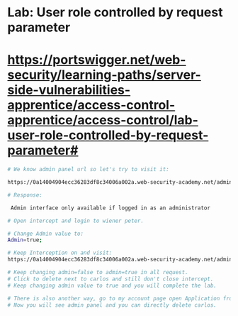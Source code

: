 # Lab: User role controlled by request parameter
# https://portswigger.net/web-security/learning-paths/server-side-vulnerabilities-apprentice/access-control-apprentice/access-control/lab-user-role-controlled-by-request-parameter#

```bash
# We know admin panel url so let's try to visit it:

https://0a14004904ecc36283df8c34006a002a.web-security-academy.net/admin

# Response:

 Admin interface only available if logged in as an administrator
```

```bash
# Open intercept and login to wiener peter.

# Change Admin value to:
Admin=true;

# Keep Interception on and visit:
https://0a14004904ecc36283df8c34006a002a.web-security-academy.net/admin

```

```bash
# Keep changing admin=false to admin=true in all request.
# Click to delete next to carlos and still don't close intercept.
# Keep changing admin value to true and you will complete the lab.

# There is also another way, go to my account page open Application from web tools click on cookies turn admin to true and reload the page or click on my account again.
# Now you will see admin panel and you can directly delete carlos.
```
